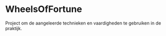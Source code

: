 # WheelsOfFortune

Project om de aangeleerde technieken en vaardigheden te gebruiken in de praktijk.

